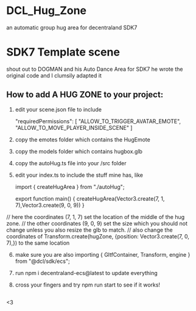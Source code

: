 # DCL_Hug_Zone
an automatic group hug area for decentraland SDK7 


# SDK7 Template scene

shout out to DOGMAN and his Auto Dance Area for SDK7
he wrote the original code and I clumsily adapted it

## How to add A HUG ZONE to your project:

1. edit your scene.json file to include 

	"requiredPermissions": [
		"ALLOW_TO_TRIGGER_AVATAR_EMOTE",
		"ALLOW_TO_MOVE_PLAYER_INSIDE_SCENE" ]

2. copy the emotes folder which contains the HugEmote

3. copy the models folder which contains hugbox.glb

4. copy the autoHug.ts file into your /src folder

5. edit your index.ts to include the stuff mine has, like
	
	import { createHugArea } from "./autoHug";

	export function main() { createHugArea(Vector3.create(7, 1, 7),Vector3.create(9, 0, 9)) }


// here the coordinates (7, 1, 7) set the location of the middle of the hug zone.
// the other coordinates (9, 0, 9) set the size which you should not change unless you also resize the glb to match. 
// also change the coordinates of Transform.create(hugZone, {position: Vector3.create(7, 0, 7),}) to the same location

6. make sure you are also importing { GltfContainer, Transform, engine } from "@dcl/sdk/ecs"; 

7. run npm i decentraland-ecs@latest to update everything

8. cross your fingers and try npm run start to see if it works!  



## 

<3

